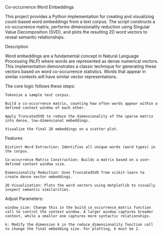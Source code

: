 Co-occurrence Word Embeddings

This project provides a Python implementation for creating and visualizing count-based word embeddings from a text corpus. The script constructs a co-occurrence matrix, performs dimensionality reduction using Singular Value Decomposition (SVD), and plots the resulting 2D word vectors to reveal semantic relationships.

Description

Word embeddings are a fundamental concept in Natural Language Processing (NLP) where words are represented as dense numerical vectors. This implementation demonstrates a classic technique for generating these vectors based on word co-occurrence statistics. Words that appear in similar contexts will have similar vector representations.

The core logic follows these steps:

    Tokenize a sample text corpus.

    Build a co-occurrence matrix, counting how often words appear within a defined context window of each other.

    Apply TruncatedSVD to reduce the dimensionality of the sparse matrix into dense, low-dimensional embeddings.

    Visualize the final 2D embeddings on a scatter plot.

Features

    Distinct Word Extraction: Identifies all unique words (word types) in the corpus.

    Co-occurrence Matrix Construction: Builds a matrix based on a user-defined context window size.

    Dimensionality Reduction: Uses TruncatedSVD from scikit-learn to create dense vector embeddings.

    2D Visualization: Plots the word vectors using matplotlib to visually inspect semantic similarities.

Adjust Parameters:

    window_size: Change this in the build_co_occurrence_matrix function call to control the context window. A larger window captures broader context, while a smaller one captures more syntactic relationships.

    k: Modify the dimension k in the reduce_dimensionality function call to change the final embedding size. For plotting, k must be 2.